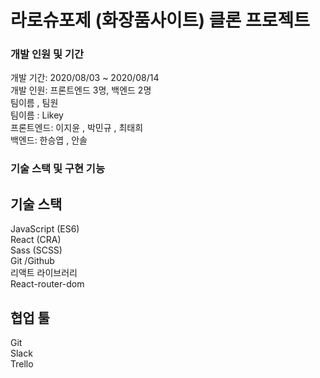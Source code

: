 # 라로슈포제 (화장품사이트) 클론 프로젝트
### 개발 인원 및 기간
개발 기간: 2020/08/03 ~ 2020/08/14  
개발 인원: 프론트엔드 3명, 백엔드 2명  
팀이름 , 팀원  
팀이름 : Likey  
프론트엔드: 이지윤 , 박민규 , 최태희  
백엔드: 한승엽 , 안솔  
### 기술 스택 및 구현 기능
## 기술 스택
JavaScript (ES6)  
React (CRA)  
Sass (SCSS)  
Git /Github  
리액트 라이브러리  
React-router-dom  
## 협업 툴
Git  
Slack  
Trello  

